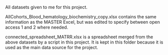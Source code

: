 All datasets given to me for this project. 

AllCohorts_Blood_hematology_biochemistry_copy.xlsx contains the same information as the MASTER Excel, but was edited to specify between 
open access 1 and 2 where needed. 

connected_spreadsheet_MATRR.xlsx is a spreadsheet merged from the above datasets by a script in this project. It is kept in this folder 
because it is used as the main data source for the project. 

